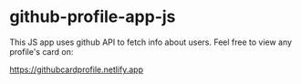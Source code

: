 # github-profile-app-js

This JS app uses github API to fetch info about users.
Feel free to view any profile's card on:

https://githubcardprofile.netlify.app

